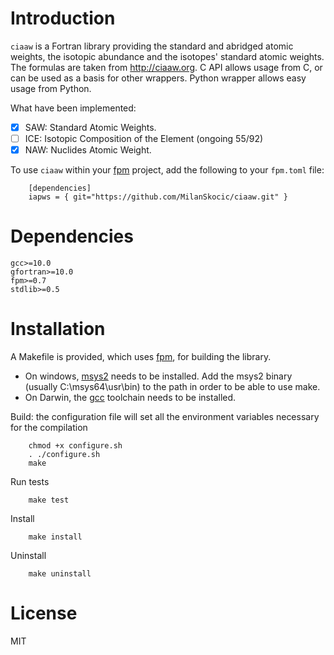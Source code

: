 # Introduction

`ciaaw` is a  Fortran library providing the standard and abridged atomic weights, 
the isotopic abundance and the isotopes' standard atomic weights.
The formulas are taken from http://ciaaw.org. 
C API allows usage from C, or can be used as a basis for other wrappers.
Python wrapper allows easy usage from Python.

What have been implemented:

- [x] SAW: Standard Atomic Weights.
- [ ] ICE: Isotopic Composition of the Element (ongoing 55/92)
- [x] NAW: Nuclides Atomic Weight.

To use `ciaaw` within your [fpm](https://github.com/fortran-lang/fpm) project,
add the following to your `fpm.toml` file:

```
    [dependencies]
    iapws = { git="https://github.com/MilanSkocic/ciaaw.git" }
```


# Dependencies

```
gcc>=10.0
gfortran>=10.0
fpm>=0.7
stdlib>=0.5
```

# Installation

A Makefile is provided, which uses [fpm](https://fpm.fortran-lang.org), for building the library.

* On windows, [msys2](https://www.msys2.org) needs to be installed. 
  Add the msys2 binary (usually C:\\msys64\\usr\\bin) to the path in order to be able to use make.
* On Darwin, the [gcc](https://formulae.brew.sh/formula/gcc) toolchain needs to be installed.

Build: the configuration file will set all the environment variables necessary for the compilation

```
    chmod +x configure.sh
    . ./configure.sh
    make
```

Run tests

```
    make test
```


Install

```
    make install
```

Uninstall

```
    make uninstall
```




# License

MIT
